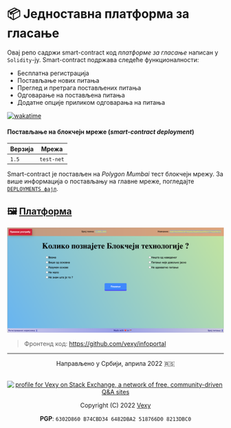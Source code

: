 # 📦 Једноставна платформа за гласање
Овај репо садржи smart-contract код _платформе за гласање_ написан у `Solidity`-ју. Smart-contract подржава следеће функционалности:
  - Бесплатна регистрација
  - Постављање нових питања
  - Преглед и претрага постављених питања
  - Одговарање на постављена питања
  - Додатне опције приликом одговарања на питања

[![wakatime](https://wakatime.com/badge/github/vexy/simple_voting.svg)](https://wakatime.com/badge/github/vexy/simple_voting?style=for-the-badge)

#### Постављање на блокчејн мреже (_smart-contract deployment_)
|Верзија|Мрежа|
|-|-|
|`1.5`|`test-net`|

Smart-contract је постављен на _Polygon Mumbai_ тест блокчејн мрежу. За више информација о постављању на глaвне мреже, погледајте [`DEPLOYMENTS фајл`](/DEPLOYMENTS.md).

## 🖼 [Платформа](https://infoportal.app)

!["platform_image"](/images/sample_sr.png)

> Фронтенд код: https://github.com/vexy/infoportal

---

<div align="center">
  <p>Направљено у Србији, априла 2022 🇷🇸</p><br>
  <a href="https://stackexchange.com/users/215166">
    <img src="https://stackexchange.com/users/flair/215166.png?theme=clean" width="208" height="58" alt="profile for Vexy on Stack Exchange, a network of free, community-driven Q&amp;A sites" title="profile for Vexy on Stack Exchange, a network of free, community-driven Q&amp;A sites">
  </a>
  <p>Copyright (C) 2022 <a href="https://github.com/vexy">Vexy</a></p>
  <b>PGP</b>: <code>6302D860 B74CBD34 6482DBA2 518766D0 8213DBC0</code>
</div>